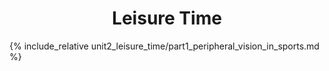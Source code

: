 <center> <h1> Leisure Time </h1> </center>
{% include_relative unit2_leisure_time/part1_peripheral_vision_in_sports.md %}